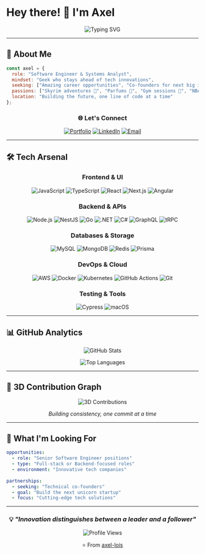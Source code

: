# Hey there! 👋 I'm Axel

<div align="center">
  
  ![Typing SVG](https://readme-typing-svg.demolab.com?font=Fira+Code&size=24&duration=3000&pause=1000&color=8B5CF6&background=000000&center=true&vCenter=true&multiline=true&width=600&height=100&lines=Software+Engineer+%7C+Systems+Analyst;Building+the+future%2C+one+commit+at+a+time;Always+learning%2C+always+innovating)

</div>

---

## 🚀 About Me

```javascript
const axel = {
  role: "Software Engineer & Systems Analyst",
  mindset: "Geek who stays ahead of tech innovations",
  seeking: ["Amazing career opportunities", "Co-founders for next big idea"],
  passions: ["Skyrim adventures 🐉", "Parfums 🌿", "Gym sessions 💪", "NBA games 🏀"],
  location: "Building the future, one line of code at a time"
};
```

<div align="center">
  
  ### 🌐 Let's Connect
  
  [![Portfolio](https://img.shields.io/badge/Portfolio-8B5CF6?style=for-the-badge&logo=vercel&logoColor=white)](https://axel-lois-dev.com/)
  [![LinkedIn](https://img.shields.io/badge/LinkedIn-8B5CF6?style=for-the-badge&logo=linkedin&logoColor=white)](https://www.linkedin.com/in/axel-lois-dev/)
  [![Email](https://img.shields.io/badge/Email-8B5CF6?style=for-the-badge&logo=protonmail&logoColor=white)](mailto:axel9034@proton.me)

</div>

---

## 🛠️ Tech Arsenal

<div align="center">

### Frontend & UI
![JavaScript](https://img.shields.io/badge/JavaScript-F7DF1E?style=for-the-badge&logo=javascript&logoColor=black)
![TypeScript](https://img.shields.io/badge/TypeScript-3178C6?style=for-the-badge&logo=typescript&logoColor=white)
![React](https://img.shields.io/badge/React-61DAFB?style=for-the-badge&logo=react&logoColor=black)
![Next.js](https://img.shields.io/badge/Next.js-000000?style=for-the-badge&logo=next.js&logoColor=white)
![Angular](https://img.shields.io/badge/Angular-DD0031?style=for-the-badge&logo=angular&logoColor=white)

### Backend & APIs
![Node.js](https://img.shields.io/badge/Node.js-339933?style=for-the-badge&logo=node.js&logoColor=white)
![NestJS](https://img.shields.io/badge/NestJS-E0234E?style=for-the-badge&logo=nestjs&logoColor=white)
![Go](https://img.shields.io/badge/Go-00ADD8?style=for-the-badge&logo=go&logoColor=white)
![.NET](https://img.shields.io/badge/.NET-512BD4?style=for-the-badge&logo=dotnet&logoColor=white)
![C#](https://img.shields.io/badge/C%23-239120?style=for-the-badge&logo=c-sharp&logoColor=white)
![GraphQL](https://img.shields.io/badge/GraphQL-E10098?style=for-the-badge&logo=graphql&logoColor=white)
![tRPC](https://img.shields.io/badge/tRPC-398CCB?style=for-the-badge&logo=trpc&logoColor=white)

### Databases & Storage
![MySQL](https://img.shields.io/badge/MySQL-4479A1?style=for-the-badge&logo=mysql&logoColor=white)
![MongoDB](https://img.shields.io/badge/MongoDB-47A248?style=for-the-badge&logo=mongodb&logoColor=white)
![Redis](https://img.shields.io/badge/Redis-DC382D?style=for-the-badge&logo=redis&logoColor=white)
![Prisma](https://img.shields.io/badge/Prisma-2D3748?style=for-the-badge&logo=prisma&logoColor=white)

### DevOps & Cloud
![AWS](https://img.shields.io/badge/AWS-232F3E?style=for-the-badge&logo=amazon-aws&logoColor=white)
![Docker](https://img.shields.io/badge/Docker-2496ED?style=for-the-badge&logo=docker&logoColor=white)
![Kubernetes](https://img.shields.io/badge/Kubernetes-326CE5?style=for-the-badge&logo=kubernetes&logoColor=white)
![GitHub Actions](https://img.shields.io/badge/GitHub_Actions-2088FF?style=for-the-badge&logo=github-actions&logoColor=white)
![Git](https://img.shields.io/badge/Git-F05032?style=for-the-badge&logo=git&logoColor=white)

### Testing & Tools
![Cypress](https://img.shields.io/badge/Cypress-17202C?style=for-the-badge&logo=cypress&logoColor=white)
![macOS](https://img.shields.io/badge/macOS-000000?style=for-the-badge&logo=apple&logoColor=white)

</div>

---

## 📊 GitHub Analytics

<div align="center">
  
  ![GitHub Stats](https://github-readme-stats.vercel.app/api?username=axel-lois&show_icons=true&theme=dark&bg_color=000000&title_color=8B5CF6&icon_color=8B5CF6&text_color=ffffff&border_color=8B5CF6)
  
  ![Top Languages](https://github-readme-stats.vercel.app/api/top-langs/?username=axel-lois&layout=compact&theme=dark&bg_color=000000&title_color=8B5CF6&text_color=ffffff&border_color=8B5CF6)

</div>

---

## 🎯 3D Contribution Graph

<div align="center">
  
  ![3D Contributions](https://github.com/axel-lois/axel-lois/blob/output/github-contribution-grid-snake-dark.svg)
  
  *Building consistency, one commit at a time*

</div>

---

## 💼 What I'm Looking For

```yaml
opportunities:
  - role: "Senior Software Engineer positions"
  - type: "Full-stack or Backend-focused roles"
  - environment: "Innovative tech companies"
  
partnerships:
  - seeking: "Technical co-founders"
  - goal: "Build the next unicorn startup"
  - focus: "Cutting-edge tech solutions"
```

---

<div align="center">
  
  ### 💡 *"Innovation distinguishes between a leader and a follower"*
  
  ![Profile Views](https://komarev.com/ghpvc/?username=axel-lois&color=8B5CF6&style=for-the-badge)
  
  ⭐ From [axel-lois](https://github.com/axel-lois)

</div>
